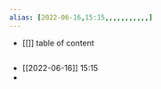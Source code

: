 ```yaml
---
alias: [2022-06-16,15:15,,,,,,,,,,,]
---
```

- [[]]
table of content
```toc
```

- [[2022-06-16]] 15:15
- 